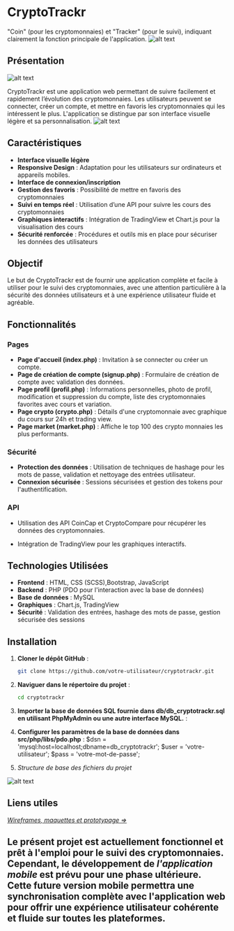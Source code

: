 # CryptoTrackr

"Coin" (pour les cryptomonnaies) et "Tracker" (pour le suivi), indiquant clairement la fonction principale de l'application.
![alt text](page_index.png)

## Présentation

![alt text](page_market.png)

CryptoTrackr est une application web permettant de suivre facilement et rapidement l’évolution des cryptomonnaies. Les utilisateurs peuvent se connecter, créer un compte, et mettre en favoris les cryptomonnaies qui les intéressent le plus. L'application se distingue par son interface visuelle légère et sa personnalisation.
![alt text](page_profil.png)

## Caractéristiques

- **Interface visuelle légère**
- **Responsive Design** : Adaptation pour les utilisateurs sur ordinateurs et appareils mobiles.
- **Interface de connexion/inscription**
- **Gestion des favoris** : Possibilité de mettre en favoris des cryptomonnaies
- **Suivi en temps réel** : Utilisation d’une API pour suivre les cours des cryptomonnaies
- **Graphiques interactifs** : Intégration de TradingView et Chart.js pour la visualisation des cours
- **Sécurité renforcée** : Procédures et outils mis en place pour sécuriser les données des utilisateurs

## Objectif

Le but de CryptoTrackr est de fournir une application complète et facile à utiliser pour le suivi des cryptomonnaies, avec une attention particulière à la sécurité des données utilisateurs et à une expérience utilisateur fluide et agréable.

## Fonctionnalités

### Pages

- **Page d'accueil (index.php)** : Invitation à se connecter ou créer un compte.
- **Page de création de compte (signup.php)** : Formulaire de création de compte avec validation des données.
- **Page profil (profil.php)** : Informations personnelles, photo de profil, modification et suppression du compte, liste des cryptomonnaies favorites avec cours et variation.
- **Page crypto (crypto.php)** : Détails d'une cryptomonnaie avec graphique du cours sur 24h et trading view.
- **Page market (market.php)** : Affiche le top 100 des crypto monnaies les plus performants.

### Sécurité

- **Protection des données** : Utilisation de techniques de hashage pour les mots de passe, validation et nettoyage des entrées utilisateur.
- **Connexion sécurisée** : Sessions sécurisées et gestion des tokens pour l'authentification.

### API

- Utilisation des API CoinCap et CryptoCompare pour récupérer les données des cryptomonnaies.

- Intégration de TradingView pour les graphiques interactifs.

## Technologies Utilisées

- **Frontend** : HTML, CSS (SCSS),Bootstrap, JavaScript
- **Backend** : PHP (PDO pour l'interaction avec la base de données)
- **Base de données** : MySQL
- **Graphiques** : Chart.js, TradingView
- **Sécurité** : Validation des entrées, hashage des mots de passe, gestion sécurisée des sessions

## Installation

1. **Cloner le dépôt GitHub** :
   ```bash
   git clone https://github.com/votre-utilisateur/cryptotrackr.git
   ```
2. **Naviguer dans le répertoire du projet** :

   ```bash
   cd cryptotrackr
   ```

3. **Importer la base de données SQL fournie dans db/db_cryptotrackr.sql en utilisant PhpMyAdmin ou une autre interface MySQL.** :

4. **Configurer les paramètres de la base de données dans src/php/libs/pdo.php** :
   $dsn = 'mysql:host=localhost;dbname=db_cryptotrackr';
    $user = 'votre-utilisateur';
   $pass = 'votre-mot-de-passe';

5. _Structure de base des fichiers du projet_

![alt text](structures.png)

## Liens utiles

[_Wireframes, maquettes et prototypage =>_](https://www.figma.com/design/zeFi97NEhcCpNENx82QrKa/cryptotrackr?node-id=0-1&t=KsNsRX3pjsqvDBTH-1)

## Le présent projet est actuellement fonctionnel et prêt à l'emploi pour le suivi des cryptomonnaies. Cependant, le développement de _l'application mobile_ est prévu pour une phase ultérieure. Cette future version mobile permettra une synchronisation complète avec l'application web pour offrir une expérience utilisateur cohérente et fluide sur toutes les plateformes.
